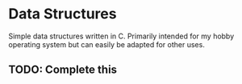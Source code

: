 # Data Structures

Simple data structures written in C. Primarily intended for my hobby operating system but can easily be adapted for other uses.

## TODO: Complete this
